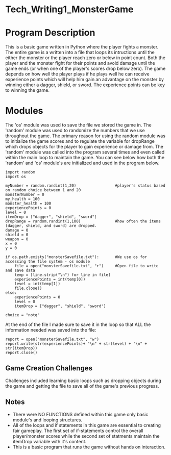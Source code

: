 # Tech_Writing1_MonsterGame
Program Description
=================================================
This is a basic game written in Python where the player fights a monster. The entire game is a written into a file that loops its intructions until the either the monster or the player reach zero or below in point count. 
Both the player and the monster fight for their points and avoid damage until the game ends (or when one of the player's scores drop below zero). 
The game depends on how well the player plays if he plays well he can receive experience points which will help him gain an advantage on the monster by winning either a dagger, shield, or sword. The experience points can be key to winning the game.

Modules 
================================================
The 'os' module was used to save the file we stored the game in. 
The 'random' module was used to randomize the numbers that we use throughout the game. The primary reason for using the random module was to initialize the game scores and to regulate the variable for dropRange which drops objects for the player to gain experience or damage from. The 'random' module was called into the program several times and even called within the main loop to maintain the game.
You can see below how both the 'random' and 'os' module's are initialized and used in the program below.

```
import random
import os 

myNumber = random.randint(1,20)                 #player's status based on random choice between 1 and 20
monsterNumber = 0 
my_health = 100
monster_health = 100
experiencePoints = 0
level = 0
itemDrop = ["dagger", "shield", "sword"]
dropRange = random.randint(1,100)               #how often the items (dagger, shield, and sword) are dropped.
damage = 0
shield = 0
weapon = 0
x = 0
y = 0

if os.path.exists("monsterSavefile.txt"):       #We use os for accessing the file system - os module
    file = open("monsterSavefile.txt", "r")     #Open file to write and save data    
    temp = [line.strip("\n") for line in file]      
    experiencePoints = int(temp[0])
    level = int(temp[1])
    file.close()
else:
    experiencePoints = 0
    level = 0
    itemDrop = ["dagger", "shield", "sword"]

choice = "notq"
```

At the end of the file I made sure to save it in the loop so that ALL the information needed was saved into the file:

```
report = open("monsterSavefile.txt", "w")
report.write(str(experiencePoints)+ "\n" + str(level) + "\n" + str(itemDrop))
report.close()
```

Game Creation Challenges
------------------------
Challenges included learning basic loops such as dropping objects during the game and getting the file to save all of the game's previous progress.

Notes
-----
* There were NO FUNCTIONS defined within this game only basic module's and looping structures. 
* All of the loops and if statements in this game are essential to creating fair gameplay. The first set of if-statements control the overall player/monster scores while the second set of statments maintain the itemDrop variable with it's content.
* This is a basic program that runs the game without hands on interaction.



